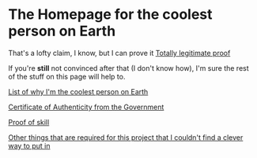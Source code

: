 # The Homepage for the coolest person on Earth
That's a lofty claim, I know, but I can prove it
[Totally legitimate proof](https://github.com/Axelflow/Cool-thing.git)    

  If you're **still** not convinced after that (I don't know how), I'm sure the rest of the stuff on this page will help to. 

[List of why I'm the coolest person on Earth](https://github.com/Axelflow/List-of-why-I-m-cool/blob/fd27611927870fda87b6d2a02dec678ad0170108/README.md)

[Certificate of Authenticity from the Government](https://github.com/Axelflow/Certificate-of-Authenticity.git)

[Proof of skill](https://github.com/Axelflow/Block-Code/blob/b41be2fa77b608137f0a1e0e821a3a4fd0424d91/README.md)

[Other things that are required for this project that I couldn't find a clever way to put in](https://github.com/Axelflow/Everything-else/blob/f13928eb82135cc3d59f02851e1cb660364949ae/README.md) 
